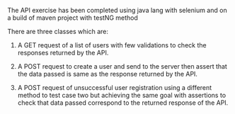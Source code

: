 The API exercise has been completed using java lang with
selenium and on a build of maven project with testNG method

There are three classes which are:
1. A GET request of a list of users with few validations to check
the responses returned by the API.
   
2. A POST request to create a user and send to the server then assert
that the data passed is same as the response returned by the API.
   
3. A POST request of unsuccessful user registration using a different
method to test case two but achieving the same goal with assertions to
check that data passed correspond to the returned response of the API.
